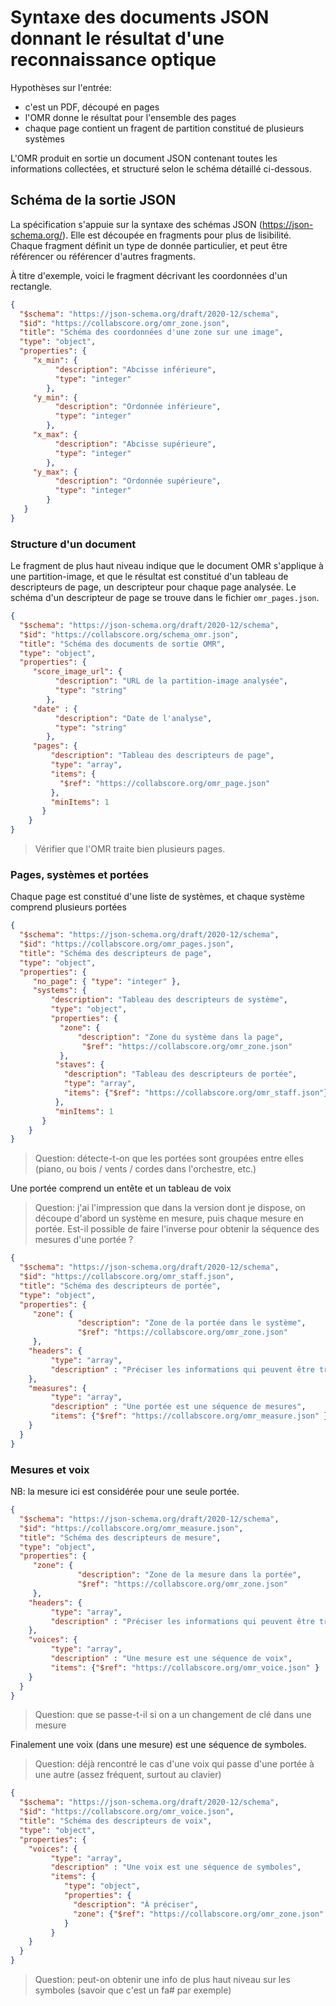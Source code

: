 # Syntaxe des documents JSON donnant le résultat d'une reconnaissance optique

Hypothèses sur l'entrée: 
 
  - c'est un PDF, découpé en pages
  - l'OMR donne le résultat pour l'ensemble des pages
  - chaque page contient un fragent de partition constitué de plusieurs systèmes

L'OMR produit en sortie un document JSON contenant toutes les informations collectées, et structuré selon
le schéma détaillé ci-dessous.

## Schéma de la sortie JSON

La spécification s'appuie sur la syntaxe des schémas JSON (https://json-schema.org/). Elle est découpée
en fragments pour plus de lisibilité. Chaque fragment définit un type de donnée particulier, et peut être référencer
ou référencer d'autres fragments.

À titre d'exemple, voici le fragment décrivant les coordonnées d'un rectangle.

```json
{
  "$schema": "https://json-schema.org/draft/2020-12/schema",
  "$id": "https://collabscore.org/omr_zone.json",
  "title": "Schéma des coordonnées d'une zone sur une image",
  "type": "object",
  "properties": {
     "x_min": {
          "description": "Abcisse inférieure",
          "type": "integer"
        },
     "y_min": {
          "description": "Ordonnée inférieure",
          "type": "integer"
        },
     "x_max": {
          "description": "Abcisse supérieure",
          "type": "integer"
        },
     "y_max": {
          "description": "Ordonnée supérieure",
          "type": "integer"
        }
   }
}
```

### Structure d'un document

Le fragment de plus haut niveau indique que le document OMR s'applique à une partition-image, et que le résultat
est constitué d'un tableau de descripteurs de page, un
descripteur pour chaque page analysée. Le schéma d'un descripteur de page se trouve dans le fichier  ``omr_pages.json``.

```json
{
  "$schema": "https://json-schema.org/draft/2020-12/schema",
  "$id": "https://collabscore.org/schema_omr.json",
  "title": "Schéma des documents de sortie OMR",
  "type": "object",
  "properties": {
     "score_image_url": {
          "description": "URL de la partition-image analysée",
          "type": "string"
        },
     "date" : {
          "description": "Date de l'analyse",
          "type": "string"
        },  
     "pages": {
         "description": "Tableau des descripteurs de page",
         "type": "array",
         "items": {
           "$ref": "https://collabscore.org/omr_page.json"
         },
         "minItems": 1
       }
    }
}
```

> Vérifier que l'OMR traite bien plusieurs pages.

### Pages, systèmes et portées

Chaque page est constitué d'une liste de systèmes, et chaque système comprend plusieurs portées

```json
{
  "$schema": "https://json-schema.org/draft/2020-12/schema",
  "$id": "https://collabscore.org/omr_pages.json",
  "title": "Schéma des descripteurs de page",
  "type": "object",
  "properties": {
     "no_page": { "type": "integer" },
     "systems": {
         "description": "Tableau des descripteurs de système",
         "type": "object",
         "properties": {
           "zone": {
               "description": "Zone du système dans la page",
                "$ref": "https://collabscore.org/omr_zone.json"
           },
          "staves": {
            "description": "Tableau des descripteurs de portée",
            "type": "array",
            "items": {"$ref": "https://collabscore.org/omr_staff.json"},
          },
          "minItems": 1
       }
    }
}
```

> Question: détecte-t-on que les portées sont groupées entre elles (piano, ou bois / vents / cordes dans l'orchestre, etc.)

Une portée comprend un entête et un tableau de voix

> Question: j'ai l'impression que dans la version dont je dispose, on découpe d'abord un système en mesure, puis chaque mesure en portée. Est-il possible de faire l'inverse 
> pour obtenir la séquence des mesures d'une portée ? 

```json
{
  "$schema": "https://json-schema.org/draft/2020-12/schema",
  "$id": "https://collabscore.org/omr_staff.json",
  "title": "Schéma des descripteurs de portée",
  "type": "object",
  "properties": {
     "zone": {
               "description": "Zone de la portée dans le système",
               "$ref": "https://collabscore.org/omr_zone.json"
     },
    "headers": {
         "type": "array",
         "description" : "Préciser les informations qui peuvent être trouvées dans l'entête d'une portée"
    },
    "measures": {
         "type": "array",
         "description" : "Une portée est une séquence de mesures",
         "items": {"$ref": "https://collabscore.org/omr_measure.json" }
    }
  }
}
```

### Mesures et voix

NB: la mesure ici est considérée pour une seule portée.

```json
{
  "$schema": "https://json-schema.org/draft/2020-12/schema",
  "$id": "https://collabscore.org/omr_measure.json",
  "title": "Schéma des descripteurs de mesure",
  "type": "object",
  "properties": {
     "zone": {
               "description": "Zone de la mesure dans la portée",
               "$ref": "https://collabscore.org/omr_zone.json"
     },
    "headers": {
         "type": "array",
         "description" : "Préciser les informations qui peuvent être trouvées dans l'entête d'une mesure"
    },
    "voices": {
         "type": "array",
         "description" : "Une mesure est une séquence de voix",
         "items": {"$ref": "https://collabscore.org/omr_voice.json" }
    }
  }
}
```

> Question: que se passe-t-il si on a un changement de clé dans une mesure

Finalement une voix (dans une mesure) est une séquence de symboles.

> Question: déjà rencontré le cas d'une voix qui passe d'une portée à une autre (assez fréquent, surtout au clavier)


```json
{
  "$schema": "https://json-schema.org/draft/2020-12/schema",
  "$id": "https://collabscore.org/omr_voice.json",
  "title": "Schéma des descripteurs de voix",
  "type": "object",
  "properties": {
    "voices": {
         "type": "array",
         "description" : "Une voix est une séquence de symboles",
         "items": {
            "type": "object",
            "properties": {
              "description": "À préciser",
              "zone": {"$ref": "https://collabscore.org/omr_zone.json" }
            }
         }
    }
  }
}
```

> Question: peut-on obtenir une info de plus haut niveau sur les symboles  (savoir que c'est un fa# par exemple)
